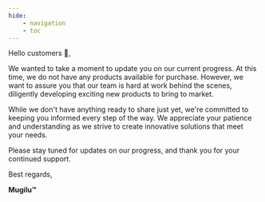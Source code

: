 ```yaml
---
hide:
    - navigation
    - toc
---
```


Hello customers 👋,

We wanted to take a moment to update you on our current progress. At this time, we do not have any products available for purchase. However, we want to assure you that our team is hard at work behind the scenes, diligently developing exciting new products to bring to market.

While we don't have anything ready to share just yet, we're committed to keeping you informed every step of the way. We appreciate your patience and understanding as we strive to create innovative solutions that meet your needs.

Please stay tuned for updates on our progress, and thank you for your continued support.

Best regards,

**Mugilu™**
